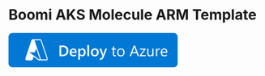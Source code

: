 # Boomi AKS Molecule ARM Template

<!-- Please check out the prerequisites and deployment steps in the guide document before launching the Azure Kubernetes Molecule.


[![Deploy To Azure](https://raw.githubusercontent.com/Azure/azure-quickstart-templates/master/1-CONTRIBUTION-GUIDE/images/deploytoazure.svg?sanitize=true)](https://portal.azure.com/#create/Microsoft.Template/uri/https%3A%2F%2Fraw.githubusercontent.com%2FOfficialBoomi%2Fazure-kubernetes-molecule-quickstart%2Fmain%2FmainTemplate.json/createUIDefinitionUri/https%3A%2F%2Fraw.githubusercontent.com%2FOfficialBoomi%2Fazure-kubernetes-molecule-quickstart%2Fmain%2FcreateUiDefinition.json) -->

[![Deploy To Azure](https://raw.githubusercontent.com/Azure/azure-quickstart-templates/master/1-CONTRIBUTION-GUIDE/images/deploytoazure.svg?sanitize=true)](https://portal.azure.com/#create/Microsoft.Template/uri/https%3A%2F%2Fraw.githubusercontent.com%2Fvenkateshreddy5353%2Fboomi-azure-kubernetes-molecule%2Fmain%2FmainTemplate.json/createUIDefinitionUri/https%3A%2F%2Fraw.githubusercontent.com%2Fvenkateshreddy5353%2Fboomi-azure-kubernetes-molecule%2Fmain%2FcreateUiDefinition.json)
